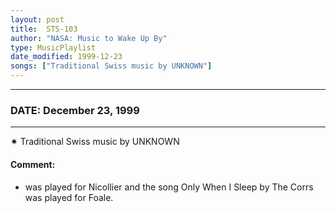 ```yaml
---
layout: post
title:  STS-103
author: "NASA: Music to Wake Up By"
type: MusicPlaylist
date_modified: 1999-12-23
songs: ["Traditional Swiss music by UNKNOWN"]
---
```


----
### DATE: December 23, 1999
----
✷ Traditional Swiss music by UNKNOWN

#### Comment:
* was played for Nicollier and the song Only When I Sleep by The Corrs was played for Foale.



<br/>
<center>
	<a target="_blank"
	   href="https://twitter.com/intent/tweet?hashtags=Space,NASA,Playlist,NASAWakeupCalls,SpaceProgram&text={{ page.author}}, '{{ page.songs.first }}' {{ page.title }}, {{ page.date | date: '%B %d, %Y' }}. {{ site.url }}{{ page.url }}&via=nasawakeupcalls"><i class="fab fa-twitter" alt="Tweet this page" style="font-size: 1.3em;"></i></a>
	&nbsp; 	<i class="fas fa-user-astronaut" style="font-size: 1.5em;"></i> &nbsp;
    <a type="amzn" search="'Traditional Swiss music by UNKNOWN'" category="popular music">
    <i class="fab fa-amazon" style="font-size: 1.3em;"></i></a>
</center>
